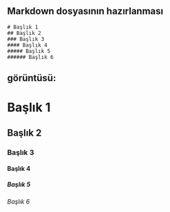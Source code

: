 ## Markdown dosyasının hazırlanması
```
# Başlık 1
## Başlık 2
### Başlık 3
#### Başlık 4
##### Başlık 5
###### Başlık 6
```

görüntüsü:
---

# Başlık 1
## Başlık 2
### Başlık 3
#### Başlık 4
##### Başlık 5
###### Başlık 6
